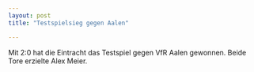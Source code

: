 ```yaml
---
layout: post
title: "Testspielsieg gegen Aalen"

---
```


Mit 2:0 hat die Eintracht das Testspiel gegen VfR Aalen gewonnen. Beide Tore erzielte Alex Meier.


